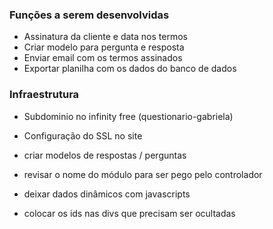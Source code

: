 ### Funções a serem desenvolvidas
- Assinatura da cliente e data nos termos
- Criar modelo para pergunta e resposta
- Enviar email com os termos assinados
- Exportar planilha com os dados do banco de dados

### Infraestrutura
- Subdominio no infinity free (questionario-gabriela)
- Configuração do SSL no site


- criar modelos de respostas / perguntas
- revisar o nome do módulo para ser pego pelo controlador
- deixar dados dinâmicos com javascripts
- colocar os ids nas divs que precisam ser ocultadas
